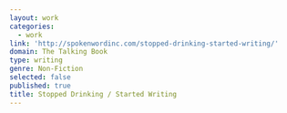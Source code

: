 ```yaml
---
layout: work
categories:
  - work
link: 'http://spokenwordinc.com/stopped-drinking-started-writing/'
domain: The Talking Book
type: writing
genre: Non-Fiction
selected: false
published: true
title: Stopped Drinking / Started Writing
---
```

